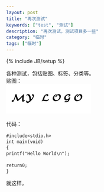 ```yaml
---
layout: post
title: "再次测试"
keywords: ["test", "测试"]
description: "再次测试，测试项目多一些"
category: "临时"
tags: ["临时"]
---
```

{% include JB/setup %}

各种测试，包括贴图、标签、分类等。  
贴图：  
![logo 效果图](images/logo.png)

代码：  
```
#include<stdio.h>
int main(void)
{
printf("Hello World\n");
 
return0;
}
```

就这样。
